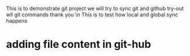 This is to demonstrate git project
we will try to sync git and github
try-out wll git commands 
thank you
\n This is to test how local and global sync happens
# adding file content in git-hub
